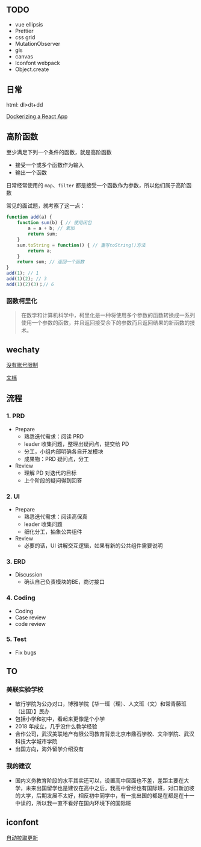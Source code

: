 ## TODO

- vue ellipsis
- Prettier
- css grid
- MutationObserver
- gis
- canvas
- Iconfont webpack
- Object.create

## 日常

html: dl>dt+dd

[Dockerizing a React App](https://mherman.org/blog/dockerizing-a-react-app/)

## 高阶函数

至少满足下列一个条件的函数，就是高阶函数

- 接受一个或多个函数作为输入
- 输出一个函数

日常经常使用的 `map`、`filter` 都是接受一个函数作为参数，所以他们属于高阶函数

常见的面试题，就考察了这一点：

```js
function add(a) {
    function sum(b) { // 使用闭包
    	a = a + b; // 累加
    	return sum;
    }
    sum.toString = function() { // 重写toString()方法
        return a;
    }
    return sum; // 返回一个函数
}
add(1); // 1
add(1)(2); // 3
add(1)(2)(3)；// 6
```

### 函数柯里化

> 在数学和计算机科学中，柯里化是一种将使用多个参数的函数转换成一系列使用一个参数的函数，并且返回接受余下的参数而且返回结果的新函数的技术。



## wechaty

[没有账号限制](https://github.com/Chatie/wechaty/issues/990#issuecomment-397327621)

[文档](https://docs.chatie.io/v/zh/)



## 流程

### 1. PRD

- Prepare
  - 熟悉迭代需求：阅读 PRD
  - leader 收集问题，整理出疑问点，提交给 PD
  - 分工，小组内部明确各自开发模块
  - 成果物：PRD 疑问点，分工
- Review
  - 理解 PD 对迭代的目标
  - 上个阶段的疑问得到回答

### 2. UI

- Prepare
  - 熟悉迭代需求：阅读高保真
  - leader 收集问题
  - 细化分工，抽象公共组件
- Review
  - 必要的话，UI 讲解交互逻辑，如果有新的公共组件需要说明

### 3. ERD

- Discussion
  - 确认自己负责模块的BE，商讨接口

### 4. Coding

- Coding
- Case review
- code review

### 5. Test

- Fix bugs

## TO 

### 美联实验学校

- 敏行学院为公办对口，博雅学院【华一班（理）、人文班（文）和常青藤班（出国）】民办
- 包括小学和初中，看起来更像是个小学
- 2018 年成立，几乎没什么教学经验
- 合作公司，武汉美联地产有限公司教育背景北京市鼎石学校、文华学院、武汉科技大学城市学院
- 出国方向，海外留学介绍没有

### 我的建议

- 国内义务教育阶段的水平其实还可以，设置高中层面也不差，差距主要在大学，未来出国留学也是建议在高中之后，我高中曾经也有国际班，对口新加坡的大学，后期发展不太好，相反初中同学中，有一批出国的都是在都是在十一中读的，所以我一直不看好在国内环境下的国际班

  

## iconfont

[自动拉取更新](https://blog.csdn.net/shentibeitaokong/article/details/82463941)